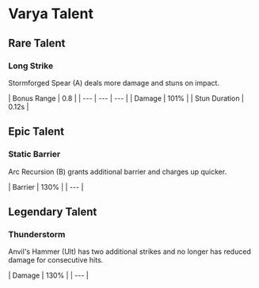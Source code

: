 # Varya Talent

## Rare Talent



### Long Strike

Stormforged Spear \(A\) deals more damage and stuns on impact.

| Bonus Range | 0.8 |
| --- | --- | --- |
| Damage | 101% |
| Stun Duration | 0.12s |

## Epic Talent



### Static Barrier 

Arc Recursion \(B\) grants additional barrier and charges up quicker. 

| Barrier | 130% |
| --- |


## Legendary Talent



### Thunderstorm 

Anvil's Hammer \(Ult\) has two additional strikes and no longer has reduced damage for consecutive hits. 

| Damage | 130% |
| --- |


